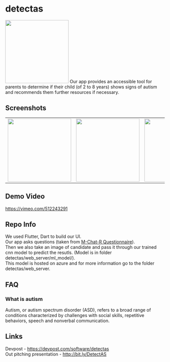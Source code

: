 # detectas
<img src="https://user-images.githubusercontent.com/31121102/107885350-bb2eae00-6f1f-11eb-9c97-561127360fd9.png" width="200" />
Our app provides an accessible tool for parents to determine if their child (of 2 to 8 years) shows signs of autism and recommends them further resources if necessary.

## Screenshots
<table style="width:100%">
  <tr>
    <td><img src="https://user-images.githubusercontent.com/31121102/107883321-56218b00-6f14-11eb-9e47-bca957a9d8f0.png" width="200" /></td>
    <td><img src="https://user-images.githubusercontent.com/31121102/107883324-5a4da880-6f14-11eb-8041-cd05131ed12f.png" width="200" /></td>
    <td><img src="https://user-images.githubusercontent.com/31121102/107883323-591c7b80-6f14-11eb-8e7c-f9668dafd5cc.png" width="200"/></td>
<td><img src="https://user-images.githubusercontent.com/31121102/107883325-5ae63f00-6f14-11eb-84ea-4096eabdb18e.png" width="200" /></td>
  </tr>
</table>

## Demo Video
https://vimeo.com/512243291

## Repo Info
We used Flutter, Dart to build our UI.  
Our app asks questions (taken from [M-Chat-R Questionnaire](https://drive.google.com/file/d/1cARz8SuwJgXBADow27YGId111q9Y-Sx8/view)).  
Then we also take an image of candidate and pass it through our trained cnn model to predict the resutls.  (Model is in folder detectas/web_server/ml_model/).  
This model is hosted on azure and for more information go to the folder detectas/web_server.

## FAQ
### What is autism
Autism, or autism spectrum disorder (ASD), refers to a broad range of conditions characterized by challenges with social skills, repetitive behaviors, speech and nonverbal communication.

## Links
Devpost - https://devpost.com/software/detectas   
Out pitching presentation - http://bit.ly/DetectAS  
